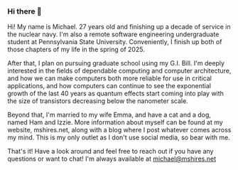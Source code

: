 ### Hi there 👋

Hi! My name is Michael. 27 years old and finishing up a decade of service in the nuclear navy. I'm also a remote software engineering undergraduate student at Pennsylvania State University. Conveniently, I finish up both of those chapters of my life in the spring of 2025.

After that, I plan on pursuing graduate school using my G.I. Bill. I'm deeply interested in the fields of dependable computing and computer architecture, and how we can make computers both more reliable for use in critical applications, and how computers can continue to see the exponential growth of the last 40 years as quantum effects start coming into play with the size of transistors decreasing below the nanometer scale.

Beyond that, I'm married to my wife Emma, and have a cat and a dog, named Ham and Izzie. More information about myself can be found at my website, mshires.net, along with a blog where I post whatever comes across my mind. This is my only outlet as I don't use social media, so bear with me.

That's it! Have a look around and feel free to reach out if you have any questions or want to chat! I'm always available at michael@mshires.net
<!--
**MichaelShires/MichaelShires** is a ✨ _special_ ✨ repository because its `README.md` (this file) appears on your GitHub profile.

Here are some ideas to get you started:

- 🔭 I’m currently working on ...
- 🌱 I’m currently learning ...
- 👯 I’m looking to collaborate on ...
- 🤔 I’m looking for help with ...
- 💬 Ask me about ...
- 📫 How to reach me: ...
- 😄 Pronouns: ...
- ⚡ Fun fact: ...
-->

